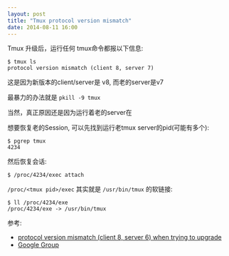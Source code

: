 ```yaml
---
layout: post
title: "Tmux protocol version mismatch"
date: 2014-08-11 16:00
---
```


Tmux 升级后，运行任何 tmux命令都报以下信息:

    $ tmux ls
    protocol version mismatch (client 8, server 7)

这是因为新版本的client/server是 v8, 而老的server是v7

最暴力的办法就是 `pkill -9 tmux`

当然，真正原因还是因为运行着老的server在

想要恢复老的Session, 可以先找到运行老tmux server的pid(可能有多个):

    $ pgrep tmux
    4234

然后恢复会话:

    $ /proc/4234/exec attach

`/proc/<tmux pid>/exec` 其实就是 `/usr/bin/tmux` 的软链接:

    $ ll /proc/4234/exe
    /proc/4234/exe -> /usr/bin/tmux

参考:

* [protocol version mismatch (client 8, server 6) when trying to upgrade](http://unix.stackexchange.com/questions/122238/protocol-version-mismatch-client-8-server-6-when-trying-to-upgrade)
* [Google Group](https://plus.google.com/110139418387705691470/posts/BebrBSXMkBp)
